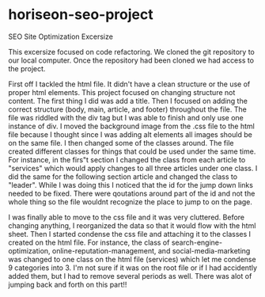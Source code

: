# horiseon-seo-project
SEO Site Optimization Excersize

This excersize focused on code refactoring. We cloned the git repository to our local computer. Once the repository had been cloned we had access to the project. 

First off I tackled the html file. It didn't have a clean structure or the use of proper html elements. This project focused on changing structure not content. The first thing I did was add a title. Then I focused on adding the correct structure (body, main, article, and footer) throughout the file. The file was riddled with the div tag but I was able to finish and only use one instance of div. I moved the background image from the .css file to the html file because I thought since I was adding alt elements all images should be on the same file. I then changed some of the classes around. The file created different classes for things that could be used under the same time. For instance, in the firs"t section I changed the class from each article to "services" which would apply changes to all three articles under one class. I did the same for the following section article and changed the class to "leader". While I was doing this I noticed that the id for the jump down links needed to be fixed. There were qoutations around part of the id and not the whole thing so the file wouldnt recognize the place to jump to on the page. 

I was finally able to move to the css file and it was very cluttered. Before changing anything, I reorganized the data so that it would flow with the html sheet. Then I started condense the css file and attaching it to the classes I created on the html file. For instance, the class of search-engine-optimization, online-reputation-management, and social-media-marketing was changed to one class on the html file (services)  which let me condense 9 categories into 3. I'm not sure if it was on the root file or if I had accidently added them, but I had to remove several periods as well. There was alot of jumping back and forth on this part!!

